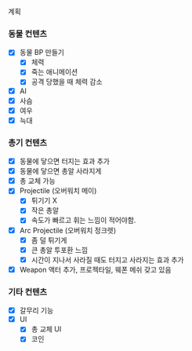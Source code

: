 

계획

### 동물 컨텐츠

- [x] 동물 BP 만들기
    - [x] 체력
    - [x] 죽는 애니메이션
    - [x] 공격 당했을 때 체력 감소
- [x] AI
- [x] 사슴
- [x] 여우
- [x] 늑대

### 총기 컨텐츠

- [x] 동물에 닿으면 터지는 효과 추가
- [x] 동물에 닿으면 총알 사라지게
- [x] 총 교체 가능
- [x] Projectile (오버워치 메이)
    - [x] 튀기기 X
    - [x] 작은 총알
    - [x] 속도가 빠르고 휘는 느낌이 적어야함.

- [x] Arc Projectile (오버워치 정크렛)
    - [x] 좀 덜 튀기게
    - [x] 큰 총알 투포환 느낌
    - [x] 시간이 지나서 사라질 때도 터지고 사라지는 효과 추가

- [x] Weapon 액터 추가, 프로젝타일, 웨폰 메쉬 갖고 있음

### 기타 컨텐츠

- [x] 갈무리 기능
- [x] UI
    - [x] 총 교체 UI
    - [x] 코인
